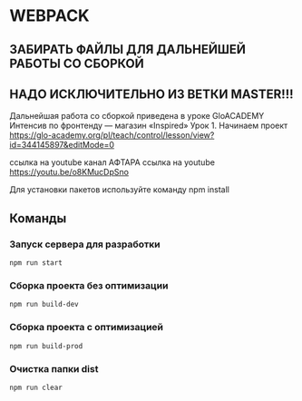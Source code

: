 # WEBPACK
## ЗАБИРАТЬ ФАЙЛЫ ДЛЯ ДАЛЬНЕЙШЕЙ РАБОТЫ СО СБОРКОЙ
## НАДО ИСКЛЮЧИТЕЛЬНО ИЗ ВЕТКИ MASTER!!!
 Дальнейшая работа со сборкой приведена в уроке GloACADEMY
Интенсив по фронтенду — магазин «Inspired»
Урок 1. Начинаем проект
https://glo-academy.org/pl/teach/control/lesson/view?id=344145897&editMode=0

ссылка на youtube канал АФТАРА
ссылка на youtube
https://youtu.be/o8KMucDpSno

Для установки пакетов используйте команду npm install

## Команды

### Запуск сервера для разработки
```shell
npm run start
```

### Сборка проекта без оптимизации
```shell
npm run build-dev
```

### Сборка проекта с оптимизацией
```shell
npm run build-prod
```

### Очистка папки dist
```shell
npm run clear
```
